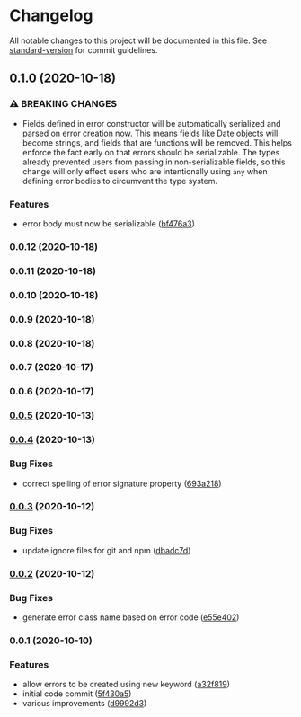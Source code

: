 # Changelog

All notable changes to this project will be documented in this file. See [standard-version](https://github.com/conventional-changelog/standard-version) for commit guidelines.

## 0.1.0 (2020-10-18)


### ⚠ BREAKING CHANGES

* Fields defined in error constructor will be automatically serialized and parsed
on error creation now. This means fields like Date objects will become strings, and fields
that are functions will be removed. This helps enforce the fact early on that errors should
be serializable. The types already prevented users from passing in non-serializable fields, so
this change will only effect users who are intentionally using `any` when defining error bodies
to circumvent the type system.

### Features

* error body must now be serializable ([bf476a3](https://github.com/codeandcats/computer-says-no/commit/bf476a3a95bd8b0c09113c73cd1f69be366492f4))

### 0.0.12 (2020-10-18)

### 0.0.11 (2020-10-18)

### 0.0.10 (2020-10-18)

### 0.0.9 (2020-10-18)

### 0.0.8 (2020-10-18)

### 0.0.7 (2020-10-17)

### 0.0.6 (2020-10-17)

### [0.0.5](https://github.com/codeandcats/computer-says-no/compare/v0.0.4...v0.0.5) (2020-10-13)

### [0.0.4](https://github.com/codeandcats/computer-says-no/compare/v0.0.3...v0.0.4) (2020-10-13)


### Bug Fixes

* correct spelling of error signature property ([693a218](https://github.com/codeandcats/computer-says-no/commit/693a2180a732d2f3f8e6720c3b5acead5bf48df8))

### [0.0.3](https://github.com/codeandcats/computer-says-no/compare/v0.0.2...v0.0.3) (2020-10-12)


### Bug Fixes

* update ignore files for git and npm ([dbadc7d](https://github.com/codeandcats/computer-says-no/commit/dbadc7d084707d775ea870397e1bc48f3ac5424a))

### [0.0.2](https://github.com/codeandcats/computer-says-no/compare/v0.0.1...v0.0.2) (2020-10-12)


### Bug Fixes

* generate error class name based on error code ([e55e402](https://github.com/codeandcats/computer-says-no/commit/e55e4027ae693a09f62b3704fd4bf3c8d1fc192b))

### 0.0.1 (2020-10-10)

### Features

* allow errors to be created using new keyword ([a32f819](https://github.com/codeandcats/computer-says-no/commit/a32f819a0b617de43421d46f4b27084651419db8))
* initial code commit ([5f430a5](https://github.com/codeandcats/computer-says-no/commit/5f430a594f9a5b3166c38a9abaa26ed559cd70c2))
* various improvements ([d9992d3](https://github.com/codeandcats/computer-says-no/commit/d9992d376689238f5bcae5171ad80248288723f4))
